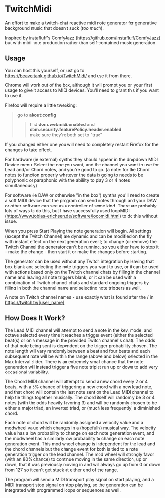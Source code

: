# TwitchMidi

An effort to make a twitch-chat reactive midi note generator for generative background music that doesn't suck (*too much*).

Inspired by instafluff's ComfyJazz (https://github.com/instafluff/ComfyJazz) but with midi note production rather than self-contained music generation.

## Usage

You can host this yourself, or just go to https://beavertank.github.io/TwitchMidi/ and use it from there.

Chrome will work out of the box, although it will prompt you on your first usage to give it access to MIDI devices. You'll need to grant this if you want to use it. 

Firefox will require a little tweaking: 
>go to **about:config**
>>find **dom.webmidi.enabled** and **dom.security.featurePolicy.header.enabled**<br>
>>make sure they're both set to "true"

If you changed either one you will need to completely restart Firefox for the changes to take effect.

For hardware (ie external) synths they should appear in the dropdown MIDI Device menu. Select the one you want, and the channel you want to use for Lead and/or Chord notes, and you're good to go. (a note: for the Chord notes to function properly whatever the data is going to needs to be polyphonic or paraphonic with the abililty to play 3 or 4 notes simultaneously)

For software (ie DAW or otherwise "in the box") synths you'll need to create a soft MIDI device that the program can send notes through and your DAW or other software can see as a controller of some kind. There are probably lots of ways to do this, but I have successfully used loopMIDI (https://www.tobias-erichsen.de/software/loopmidi.html) to do this without issue.

When you press Start Playing the note generation will begin. All settings (except the Twitch Channel) are dynamic and can be modified on the fly with instant effect on the next generation event; to change (or remove) the Twitch Channel the generator can't be running, so you either have to stop it - make the change - then start it or make the changes before starting.

The generator can be used without any Twitch integration by leaving that box blank and selecting the note triggers you want to use, or it can be used with actions based only on the Twitch channel chats by filling in the channel name and leaving all note triggers blank, or it can be used with a combination of Twitch channel chats and standard ongoing triggers by filling in both the channel name and selecting note triggers as well.

A note on Twitch channel names - use exactly what is found after the / in https://twitch.tv/[user_name] 

## How Does It Work?

The Lead MIDI channel will attempt to send a note in the key, mode, and octave selected every time it reaches a trigger event (either the selected beat(s) or on a message in the provided Twitch channel's chat). The odds of that note being sent is dependent on the trigger probability chosen. The note length will vary randomly between a beat and four beats and each subsequent note will be within the range (above and below) selected in the Max Interval slider. There is an extremely small chance that the note generation will instead trigger a five note triplet run up or down to add very occasional variability.

The Chord MIDI channel will attempt to send a new chord every 2 or 4 beats, with a 5% chance of triggering a new chord with a new lead note, and that chord will contain the last note sent on the Lead MIDI channel to help tie things together musically. The chord itself will randomly be 3 or 4 notes (with the odds heavily favoring 3) and will be randomly chosen to be either a major triad, an inverted triad, or (much less frequently) a diminished chord.

Each note or chord will be randomly assigned a velocity value and a modwheel value which changes in a (hopefully) musical way. The velocity value has a low probability to change on each note generation event, and the modwheel has a similarly low probability to change on each note generation event. This mod wheel change is independent for the lead and the chord channels but the change event for both is tied to a note generation trigger on the lead channel. The mod wheel will strongly favor (with an 80% chance) to continue moving in the same direction, up or down, that it was previously moving in and will always go up from 0 or down from 127 so it can't get stuck at either end of the range.

The program will send a MIDI transport play signal on start playing, and a MIDI transport stop signal on stop playing, so the generation can be integrated with programmed loops or sequences as well.
